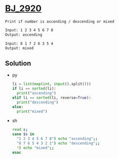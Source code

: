 # [BJ_2920](https://acmicpc.net/problem/2920)

```en
Print if number is ascending / descending or mixed
```

```txt
Input: 1 2 3 4 5 6 7 8
Output: ascending

Input: 8 1 7 2 6 3 5 4
Output: mixed
```

## Solution

* py

  ```py
  li = list(map(int, input().split()))
  if li == sorted(li):
    print("ascending")
  elif li == sorted(li, reverse=True):
    print("descending")
  else:
    print("mixed")
  ```

* sh

  ```sh
  read s;
  case $s in
    "1 2 3 4 5 6 7 8") echo "ascending";;
    "8 7 6 5 4 3 2 1") echo "descending";;
    *) echo "mixed";;
  esac
  ```
